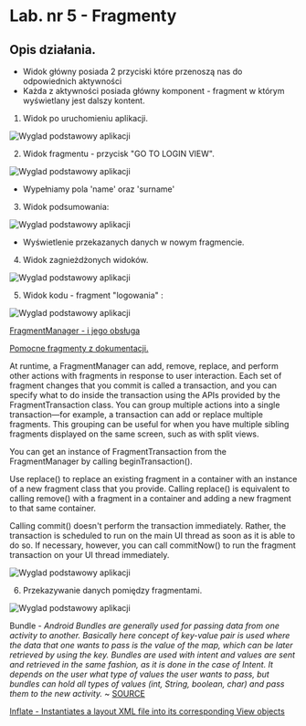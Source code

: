 # Lab. nr 5 - Fragmenty

## Opis działania.
* Widok główny posiada 2 przyciski które przenoszą nas do odpowiednich aktywności
* Każda z aktywności posiada główny komponent - fragment w którym wyświetlany jest dalszy kontent.



1. Widok po uruchomieniu aplikacji.

![Wyglad podstawowy aplikacji](screens/base.png)


2. Widok fragmentu - przycisk "GO TO LOGIN VIEW".

![Wyglad podstawowy aplikacji](screens/name_surname.png)

* Wypełniamy pola 'name' oraz 'surname'

3. Widok podsumowania:

![Wyglad podstawowy aplikacji](screens/submited.png)

* Wyświetlenie przekazanych danych w nowym fragmencie.

4. Widok zagnieżdżonych widoków.

![Wyglad podstawowy aplikacji](screens/nested.png)

5. Widok kodu - fragment "logowania" :

![Wyglad podstawowy aplikacji](screens/code_example.png)

[FragmentManager - i jego obsługa](https://developer.android.com/guide/fragments/fragmentmanager?hl=en#kotlin)

<u> Pomocne fragmenty z dokumentacji. </u>

At runtime, a FragmentManager can add, remove, replace, and perform other actions with fragments in response to user interaction. Each set of fragment changes that you commit is called a transaction, and you can specify what to do inside the transaction using the APIs provided by the FragmentTransaction class. You can group multiple actions into a single transaction—for example, a transaction can add or replace multiple fragments. This grouping can be useful for when you have multiple sibling fragments displayed on the same screen, such as with split views.

You can get an instance of FragmentTransaction from the FragmentManager by calling beginTransaction().

Use replace() to replace an existing fragment in a container with an instance of a new fragment class that you provide. Calling replace() is equivalent to calling remove() with a fragment in a container and adding a new fragment to that same container.

Calling commit() doesn't perform the transaction immediately. Rather, the transaction is scheduled to run on the main UI thread as soon as it is able to do so.
If necessary, however, you can call commitNow() to run the fragment transaction on your UI thread immediately.

![Wyglad podstawowy aplikacji](screens/code_example.png)



6. Przekazywanie danych pomiędzy fragmentami.

![Wyglad podstawowy aplikacji](screens/code_communication.png)

Bundle - <i>
Android Bundles are generally used for passing data from one activity to another. Basically here concept of key-value pair is used where the data that one wants to pass is the value of the map, which can be later retrieved by using the key. Bundles are used with intent and values are sent and retrieved in the same fashion, as it is done in the case of Intent. It depends on the user what type of values the user wants to pass, but bundles can hold all types of values (int, String, boolean, char) and pass them to the new activity.</i> ~ [SOURCE](https://www.geeksforgeeks.org/bundle-in-android-with-example/)

[Inflate - Instantiates a layout XML file into its corresponding View objects](https://developer.android.com/reference/android/view/LayoutInflater#inflate(int,%20android.view.ViewGroup))

